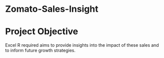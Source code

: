 # Zomato-Sales-Insight
# Project Objective
Excel R required aims to provide insights into the impact of these sales and to inform future growth strategies.
